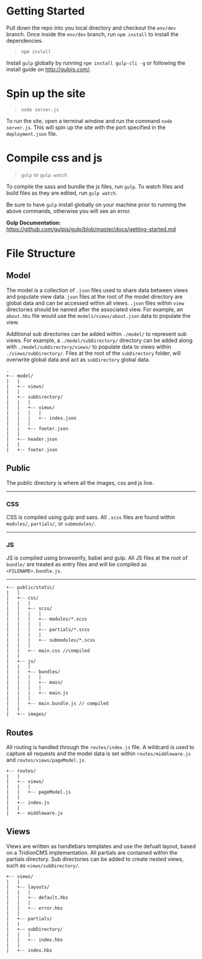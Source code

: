 # Getting Started

Pull down the repo into you local directory and checkout the `env/dev` branch.
Once inside the `env/dev` branch, run `npm install` to install the dependencies.

> `npm install`

Install `gulp` globally by running `npm install gulp-cli -g` or following the install guide on http://gulpjs.com/.

# Spin up the site

> `node server.js`

To run the site, open a terminal window and run the command `node server.js`.
This will spin up the site with the port specified in the `deployment.json` file.

# Compile css and js

> `gulp` or `gulp watch`

To compile the sass and bundle the js files, run `gulp`. To watch files and build files as they are edited, run `gulp watch`.

Be sure to have `gulp` install globally on your machine prior to running the above commands, otherwise you will see an error.


**Gulp Documentation:** https://github.com/gulpjs/gulp/blob/master/docs/getting-started.md

# File Structure

## Model

The model is a collection of `.json` files used to share data between views and populate view data. `json` files at the root of the model directory are global data and can be accessed within all views. `.json` files within `view` directories should be named after the associated view. For example, an `about.hbs` file would use the `models/views/about.json` data to populate the view.

Additional sub directories can be added within `./model/` to represent sub views. For example, a `./model/subDirectory/` directory can be added along with `./model/subDirectory/views/` to populate data to views within `./views/subDirectory/`. Files at the root of the `subDirectory` folder, will overwrite global data and act as `subDirectory` global data.

```
.
+-- model/
|	|
|   +-- views/
|	|
|	+-- subDirectory/
|	|	|
|	|	+-- views/
|	|	|	|
|	|	|	+-- index.json
|	|	|
|	|	+-- footer.json
|	|
|   +-- header.json
|	|
|	+-- footer.json
```

## Public

The public directory is where all the images, css and js live.

---

### CSS
CSS is compiled using gulp and sass. All `.scss` files are found within `modules/`, `partials/`, or `submodules/`.

---

### JS
JS is compiled using browserify, babel and gulp. All JS files at the root of `bundle/` are treated as entry files and will be compiled as `<FILENAME>.bundle.js`.

---


```
+-- public/static/
|	|
|   +-- css/
|	|	|
|	|	+-- scss/
|	|	|	|
|	|	|	+-- modules/*.scss
|	|	|	|
|	|	|	+-- partials/*.scss
|	|	|	|
|	|	|	+-- submodules/*.scss
|	|	|
|	|	+-- main.css //compiled
|	|
|	+-- js/
|	|	|
|	|	+-- bundles/
|	|	|	|
|	|	|	+-- main/
|	|	|	|
|	|	|	+-- main.js
|	|	|
|	|	+-- main.bundle.js // compiled
|	|
|	+-- images/
```

## Routes

All routing is handled through the `routes/index.js` file. A wildcard is used to capture all requests and the model data is set within `routes/middleware.js` and `routes/views/pageModel.js`.


```
+-- routes/
|	|
|   +-- views/
|	|	|
|	|	+-- pageModel.js
|	|
|   +-- index.js
|	|
|   +-- middleware.js
```

## Views

Views are written as handlebars templates and use the defualt layout, based on a TridionCMS implementation. All partials are contained within the partials directory. Sub directories can be added to create nested views, such as `views/subDirectory/`.

```
+-- views/
|	|
|   +-- layouts/
|	|	|
|	|	+-- default.hbs
|	|	|
|	|	+-- error.hbs
|	|
|   +-- partials/
|	|
|	+-- subDirectory/
|	|	|
|	|	+-- index.hbs
|	|
|   +-- index.hbs
```
